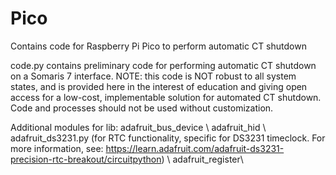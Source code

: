 # Pico
Contains code for Raspberry Pi Pico to perform automatic CT shutdown

code.py contains preliminary code for performing automatic CT shutdown on a Somaris 7 interface. 
NOTE: this code is NOT robust to all system states, and is provided here in the interest of education and giving open access for a low-cost, implementable solution for automated CT shutdown. Code and processes should not be used without customization.

Additional modules for lib:
  adafruit_bus_device \\
  adafruit_hid \\
  adafruit_ds3231.py (for RTC functionality, specific for DS3231 timeclock. For more information, see: https://learn.adafruit.com/adafruit-ds3231-precision-rtc-breakout/circuitpython) \\
  adafruit_register\\
  
